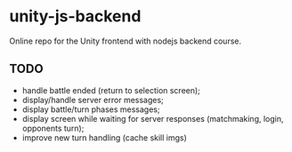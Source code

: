 # unity-js-backend
Online repo for the Unity frontend with nodejs backend course.

## TODO

* handle battle ended (return to selection screen);
* display/handle server error messages;
* display battle/turn phases messages;
* display screen while waiting for server responses (matchmaking, login, opponents turn);
* improve new turn handling (cache skill imgs)

